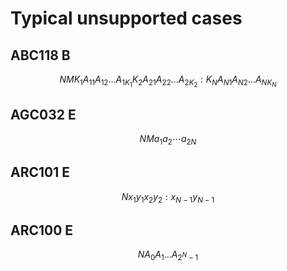 # Typical unsupported cases

## ABC118 B
```math
N M
K_1 A_{11} A_{12} ... A_{1K_1}
K_2 A_{21} A_{22} ... A_{2K_2}
:
K_N A_{N1} A_{N2} ... A_{NK_N}
```

## AGC032 E
```math
N M
a_1 a_2 \cdots a_{2N}
```

## ARC101 E
```math
N
x_1 y_1
x_2 y_2
:
x_{N-1} y_{N-1}
```

## ARC100 E
```math
N
A_0 A_1 ... A_{2^N - 1}
```
